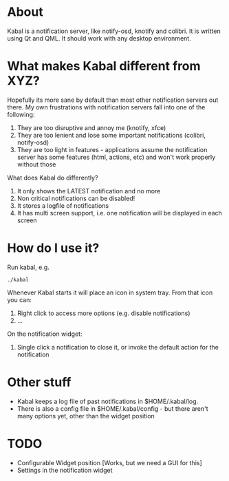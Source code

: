 
# About

Kabal is a notification server, like notify-osd, knotify and colibri. It is written
using Qt and QML. It should work with any desktop environment.


# What makes Kabal different from XYZ?

Hopefully its more sane by default than most other notification servers out there. My own
frustrations with notification servers fall into one of the following:

1. They are too disruptive and annoy me (knotify, xfce)
2. They are too lenient and lose some important 
   notifications (colibri, notify-osd)
3. They are too light in features - applications 
   assume the notification server has some features
   (html, actions, etc) and won't work properly without those

What does Kabal do differently?

1. It only shows the LATEST notification and no more
2. Non critical notifications can be disabled!
3. It stores a logfile of notifications
4. It has multi screen support, i.e. one notification
   will be displayed in each screen

# How do I use it?

Run kabal, e.g.

    ./kabal

Whenever Kabal starts it will place an icon in system tray. From that icon
you can:

1. Right click to access more options (e.g. disable notifications)
1. ...

On the notification widget:

1. Single click a notification to close it, or invoke the default action
   for the notification

# Other stuff

- Kabal keeps a log file of past notifications in $HOME/.kabal/log.
- There is also a config file in $HOME/.kabal/config - but there aren't
  many options yet, other than the widget position

# TODO 

* Configurable Widget position [Works, but we need a GUI for this]
* Settings in the notification widget
